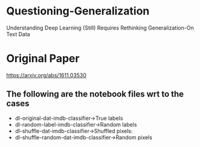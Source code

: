 # Questioning-Generalization
Understanding Deep Learning (Still) Requires Rethinking Generalization-On Text Data

# Original Paper
https://arxiv.org/abs/1611.03530


## The following are the notebook files wrt to the cases
- dl-original-dat-imdb-classifier->True labels
- dl-random-label-imdb-classifier->Random labels
- dl-shuffle-dat-imdb-classifier->Shuffled pixels:
- dl-shuffle-random-dat-imdb-classifier->Random pixels